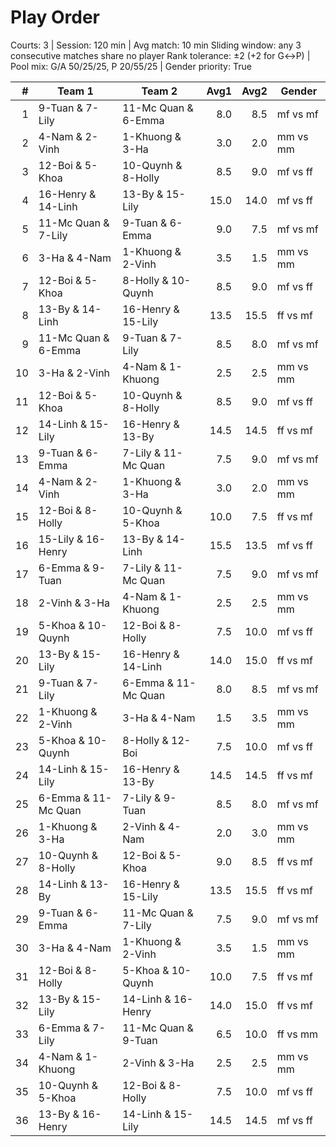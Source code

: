 # Play Order

Courts: 3 | Session: 120 min | Avg match: 10 min
Sliding window: any 3 consecutive matches share no player
Rank tolerance: ±2 (+2 for G↔P) | Pool mix: G/A 50/25/25, P 20/55/25 | Gender priority: True

| # | Team 1 | Team 2 | Avg1 | Avg2 | Gender |
| -:|--------|--------|-----:|-----:|--------|
| 1 | 9-Tuan & 7-Lily | 11-Mc Quan & 6-Emma | 8.0 | 8.5 | mf vs mf |
| 2 | 4-Nam & 2-Vinh | 1-Khuong & 3-Ha | 3.0 | 2.0 | mm vs mm |
| 3 | 12-Boi & 5-Khoa | 10-Quynh & 8-Holly | 8.5 | 9.0 | mf vs ff |
| 4 | 16-Henry & 14-Linh | 13-By & 15-Lily | 15.0 | 14.0 | mf vs ff |
| 5 | 11-Mc Quan & 7-Lily | 9-Tuan & 6-Emma | 9.0 | 7.5 | mf vs mf |
| 6 | 3-Ha & 4-Nam | 1-Khuong & 2-Vinh | 3.5 | 1.5 | mm vs mm |
| 7 | 12-Boi & 5-Khoa | 8-Holly & 10-Quynh | 8.5 | 9.0 | mf vs ff |
| 8 | 13-By & 14-Linh | 16-Henry & 15-Lily | 13.5 | 15.5 | ff vs mf |
| 9 | 11-Mc Quan & 6-Emma | 9-Tuan & 7-Lily | 8.5 | 8.0 | mf vs mf |
| 10 | 3-Ha & 2-Vinh | 4-Nam & 1-Khuong | 2.5 | 2.5 | mm vs mm |
| 11 | 12-Boi & 5-Khoa | 10-Quynh & 8-Holly | 8.5 | 9.0 | mf vs ff |
| 12 | 14-Linh & 15-Lily | 16-Henry & 13-By | 14.5 | 14.5 | ff vs mf |
| 13 | 9-Tuan & 6-Emma | 7-Lily & 11-Mc Quan | 7.5 | 9.0 | mf vs mf |
| 14 | 4-Nam & 2-Vinh | 1-Khuong & 3-Ha | 3.0 | 2.0 | mm vs mm |
| 15 | 12-Boi & 8-Holly | 10-Quynh & 5-Khoa | 10.0 | 7.5 | ff vs mf |
| 16 | 15-Lily & 16-Henry | 13-By & 14-Linh | 15.5 | 13.5 | mf vs ff |
| 17 | 6-Emma & 9-Tuan | 7-Lily & 11-Mc Quan | 7.5 | 9.0 | mf vs mf |
| 18 | 2-Vinh & 3-Ha | 4-Nam & 1-Khuong | 2.5 | 2.5 | mm vs mm |
| 19 | 5-Khoa & 10-Quynh | 12-Boi & 8-Holly | 7.5 | 10.0 | mf vs ff |
| 20 | 13-By & 15-Lily | 16-Henry & 14-Linh | 14.0 | 15.0 | ff vs mf |
| 21 | 9-Tuan & 7-Lily | 6-Emma & 11-Mc Quan | 8.0 | 8.5 | mf vs mf |
| 22 | 1-Khuong & 2-Vinh | 3-Ha & 4-Nam | 1.5 | 3.5 | mm vs mm |
| 23 | 5-Khoa & 10-Quynh | 8-Holly & 12-Boi | 7.5 | 10.0 | mf vs ff |
| 24 | 14-Linh & 15-Lily | 16-Henry & 13-By | 14.5 | 14.5 | ff vs mf |
| 25 | 6-Emma & 11-Mc Quan | 7-Lily & 9-Tuan | 8.5 | 8.0 | mf vs mf |
| 26 | 1-Khuong & 3-Ha | 2-Vinh & 4-Nam | 2.0 | 3.0 | mm vs mm |
| 27 | 10-Quynh & 8-Holly | 12-Boi & 5-Khoa | 9.0 | 8.5 | ff vs mf |
| 28 | 14-Linh & 13-By | 16-Henry & 15-Lily | 13.5 | 15.5 | ff vs mf |
| 29 | 9-Tuan & 6-Emma | 11-Mc Quan & 7-Lily | 7.5 | 9.0 | mf vs mf |
| 30 | 3-Ha & 4-Nam | 1-Khuong & 2-Vinh | 3.5 | 1.5 | mm vs mm |
| 31 | 12-Boi & 8-Holly | 5-Khoa & 10-Quynh | 10.0 | 7.5 | ff vs mf |
| 32 | 13-By & 15-Lily | 14-Linh & 16-Henry | 14.0 | 15.0 | ff vs mf |
| 33 | 6-Emma & 7-Lily | 11-Mc Quan & 9-Tuan | 6.5 | 10.0 | ff vs mm |
| 34 | 4-Nam & 1-Khuong | 2-Vinh & 3-Ha | 2.5 | 2.5 | mm vs mm |
| 35 | 10-Quynh & 5-Khoa | 12-Boi & 8-Holly | 7.5 | 10.0 | mf vs ff |
| 36 | 13-By & 16-Henry | 14-Linh & 15-Lily | 14.5 | 14.5 | mf vs ff |


